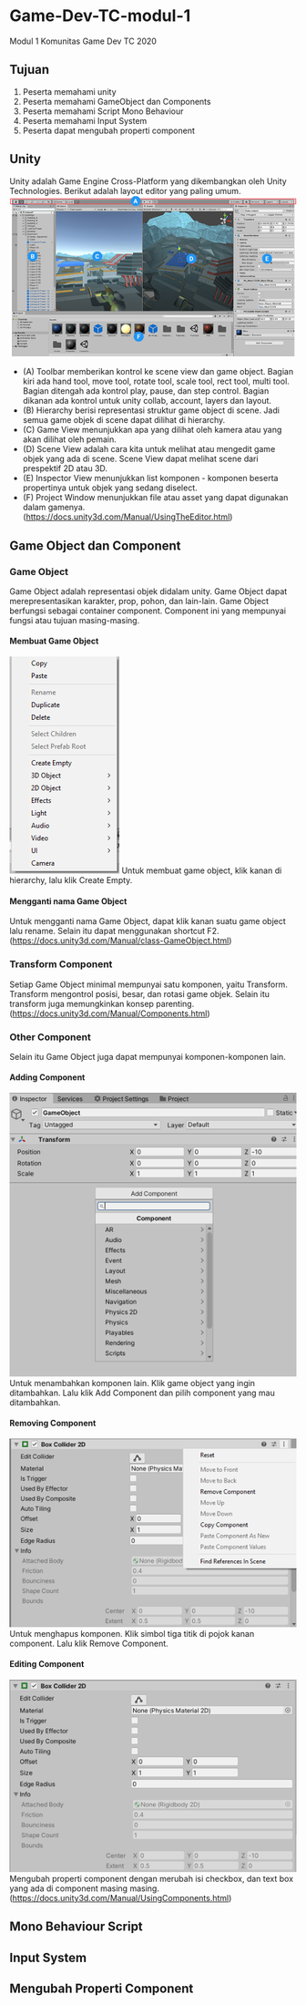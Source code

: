 # Game-Dev-TC-modul-1
Modul 1 Komunitas Game Dev TC 2020
## Tujuan
1. Peserta memahami unity
2. Peserta memahami GameObject dan Components
3. Peserta memahami Script Mono Behaviour
4. Peserta memahami Input System
5. Peserta dapat mengubah properti component

## Unity
Unity adalah Game Engine Cross-Platform yang dikembangkan oleh Unity Technologies. Berikut adalah layout editor yang paling umum.
![thread](img/Editor-Breakdown.png)
- (A) Toolbar memberikan kontrol ke scene view dan game object. Bagian kiri ada hand tool, move tool, rotate tool, scale tool, rect tool, multi tool. Bagian ditengah ada kontrol play, pause, dan step control. Bagian dikanan ada kontrol untuk unity collab, account, layers dan layout.
- (B) Hierarchy berisi representasi struktur game object di scene. Jadi semua game objek di scene dapat dilihat di hierarchy.
- (C) Game View menunjukkan apa yang dilihat oleh kamera atau yang akan dilihat oleh pemain.
- (D) Scene View adalah cara kita untuk melihat atau mengedit game objek yang ada di scene. Scene View dapat melihat scene dari prespektif 2D atau 3D.
- (E) Inspector View menunjukkan list komponen - komponen beserta propertinya untuk objek yang sedang diselect.
- (F) Project Window menunjukkan file atau asset yang dapat digunakan dalam gamenya.
(https://docs.unity3d.com/Manual/UsingTheEditor.html)
## Game Object dan Component
### Game Object
Game Object adalah representasi objek didalam unity. Game Object dapat merepresentasikan karakter, prop, pohon, dan lain-lain. Game Object berfungsi sebagai container component. Component ini yang mempunyai fungsi atau tujuan masing-masing.
#### Membuat Game Object
![thread](img/Membuat-Game-Object.png)
Untuk membuat game object, klik kanan di hierarchy, lalu klik Create Empty.
#### Mengganti nama Game Object
Untuk mengganti nama Game Object, dapat klik kanan suatu game object lalu rename. Selain itu dapat menggunakan shortcut F2.
(https://docs.unity3d.com/Manual/class-GameObject.html)
### Transform Component
Setiap Game Object minimal mempunyai satu komponen, yaitu Transform. Transform mengontrol posisi, besar, dan rotasi game objek. Selain itu transform juga memungkinkan konsep parenting.
(https://docs.unity3d.com/Manual/Components.html)
### Other Component
Selain itu Game Object juga dapat mempunyai komponen-komponen lain.
#### Adding Component
![thread](img/Menambahkan-Component.png)
Untuk menambahkan komponen lain. Klik game object yang ingin ditambahkan. Lalu klik Add Component dan pilih component yang mau ditambahkan.
#### Removing Component
![thread](img/Menghapus-Component.png)
Untuk menghapus komponen. Klik simbol tiga titik di pojok kanan component. Lalu klik Remove Component.
#### Editing Component
![thread](img/Mengedit-Component.png)
Mengubah properti component dengan merubah isi checkbox, dan text box yang ada di component masing masing.
(https://docs.unity3d.com/Manual/UsingComponents.html)
## Mono Behaviour Script
## Input System
## Mengubah Properti Component